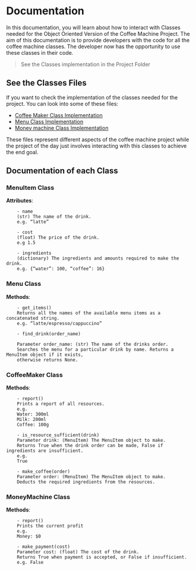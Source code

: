 # Documentation

In this documentation, you will learn about how to interact with Classes needed for the Object Oriented Version of the Coffee Machine Project. The aim of this documentation is to provide developers with the code for all the coffee machine classes. The developer now has the opportunity to use these classes in their code.

> See the Classes implementation in the Project Folder

## See the Classes Files

If you want to check the implementation of the classes needed for the project. You can look into some of these files:


- [Coffee Maker Class Implementation](../project/coffee_maker.py)
- [Menu Class Implementation](../project/menu.py)
- [Money machine Class Implementation](../project/money_machine.py)

These files represent different aspects of the coffee machine project while the project of the day just involves interacting with this classes to achieve the end goal.

## Documentation of each Class

### MenuItem Class

**Attributes**:

```
    - name
    (str) The name of the drink.
    e.g. “latte”

    - cost
    (float) The price of the drink.
    e.g 1.5

    - ingredients
    (dictionary) The ingredients and amounts required to make the drink.
    e.g. {“water”: 100, “coffee”: 16}
```

### Menu Class

**Methods**:

```
    - get_items()
    Returns all the names of the available menu items as a concatenated string.
    e.g. “latte/espresso/cappuccino”

    - find_drink(order_name)

    Parameter order_name: (str) The name of the drinks order.
    Searches the menu for a particular drink by name. Returns a MenuItem object if it exists,
    otherwise returns None.

```

### CoffeeMaker Class

**Methods**:

```
    - report()
    Prints a report of all resources.
    e.g.
    Water: 300ml
    Milk: 200ml
    Coffee: 100g

    - is_resource_sufficient(drink)
    Parameter drink: (MenuItem) The MenuItem object to make.
    Returns True when the drink order can be made, False if ingredients are insufficient.
    e.g.
    True

    - make_coffee(order)
    Parameter order: (MenuItem) The MenuItem object to make.
    Deducts the required ingredients from the resources.
```

### MoneyMachine Class

**Methods**:

```
    - report()
    Prints the current profit
    e.g.
    Money: $0

    - make_payment(cost)
    Parameter cost: (float) The cost of the drink.
    Returns True when payment is accepted, or False if insufficient.
    e.g. False
```
